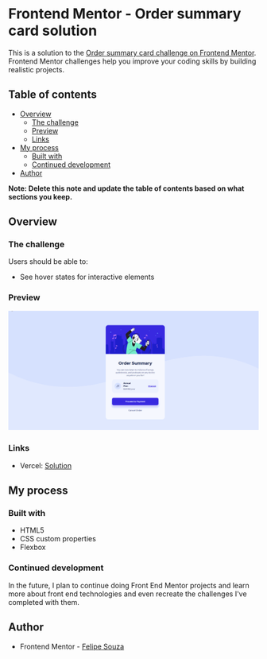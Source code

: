 # Frontend Mentor - Order summary card solution

This is a solution to the [Order summary card challenge on Frontend Mentor](https://www.frontendmentor.io/challenges/order-summary-component-QlPmajDUj). Frontend Mentor challenges help you improve your coding skills by building realistic projects. 

## Table of contents

- [Overview](#overview)
  - [The challenge](#the-challenge)
  - [Preview](#preview)
  - [Links](#links)
- [My process](#my-process)
  - [Built with](#built-with)
  - [Continued development](#continued-development)
- [Author](#author)

**Note: Delete this note and update the table of contents based on what sections you keep.**

## Overview

### The challenge

Users should be able to:

- See hover states for interactive elements

### Preview

![Preview Gif](design/preview-project.gif)


### Links

- Vercel: [Solution](https://order-summary-component-felipe-souza17.vercel.app/)

## My process

### Built with

- HTML5
- CSS custom properties
- Flexbox

### Continued development

In the future, I plan to continue doing Front End Mentor projects and learn more about front end technologies and even recreate the challenges I've completed with them.

## Author

- Frontend Mentor - [Felipe Souza](https://www.frontendmentor.io/profile/felipe-souza17)
